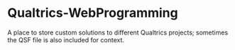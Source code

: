 # Qualtrics-WebProgramming
A place to store custom solutions to different Qualtrics projects; sometimes the QSF file is also included for context.
